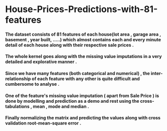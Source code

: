 # House-Prices-Predictions-with-81-features

#### The dataset consists of 81 features of each house(lot area , garage area , basement , year built, .....) which almost contains each and every minute detail of each house along with their respective sale prices .
#### The whole kernel goes along with the missing value imputations in a very detailed and explorative manner .
#### Since we have many features (both categorical and numerical) , the inter-relationship of each feature with any other is quite difficult and cumbersome to analyse .
#### One of the feature's missing value imputation ( apart from Sale Price ) is done by modelling and prediction as a demo and rest using the cross-tabulations , mean , mode and median .
#### Finally normalizing the matrix and predicting the values along with cross validation root-mean-square error .
